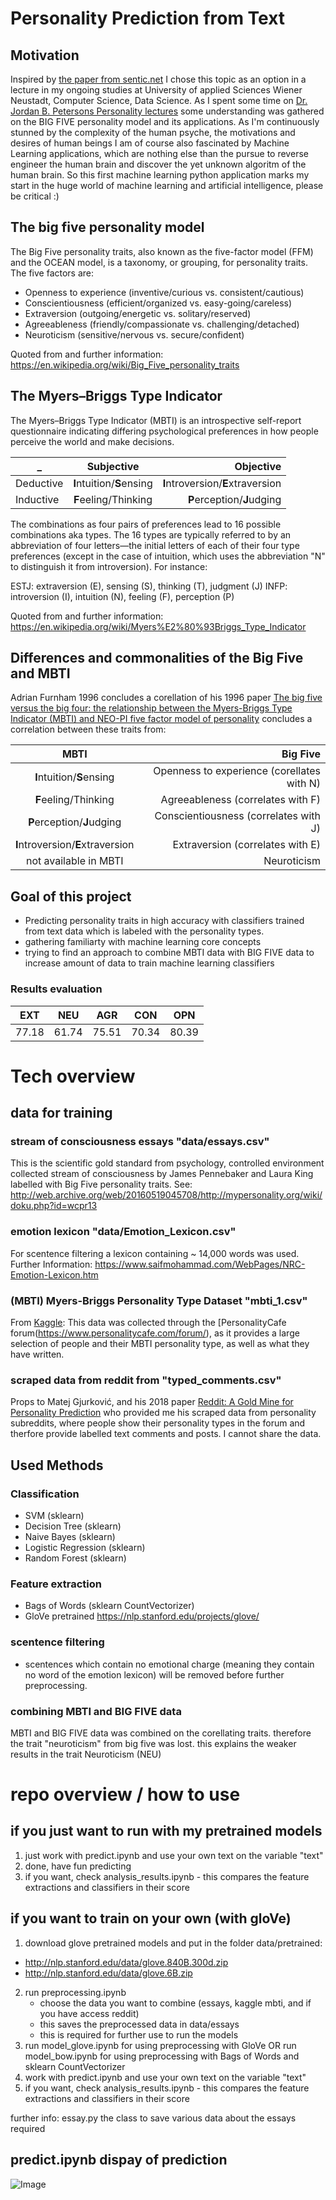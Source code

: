 # Personality Prediction from Text

## Motivation
Inspired by [the paper from sentic.net](https://sentic.net/deep-learning-based-personality-detection.pdf) I chose this topic as an option in a lecture in my ongoing studies at University of applied Sciences Wiener Neustadt, Computer Science, Data Science.  As I spent some time on [Dr. Jordan B. Petersons Personality lectures](https://www.youtube.com/playlist?list=PL22J3VaeABQApSdW8X71Ihe34eKN6XhCi) some understanding was gathered on the BIG FIVE personality model and its applications. As I'm continuously stunned by the complexity of the human psyche, the motivations and desires of human beings I am of course also fascinated by Machine Learning applications, which are nothing else than the pursue to reverse engineer the human brain and discover the yet unknown algoritm of the human brain. 
So this first machine learning python application marks my start in the huge world of machine learning and artificial intelligence, please be critical :)

## The big five personality model
The Big Five personality traits, also known as the five-factor model (FFM) and the OCEAN model, is a taxonomy, or grouping, for personality traits.
The five factors are:
- Openness to experience (inventive/curious vs. consistent/cautious)
- Conscientiousness (efficient/organized vs. easy-going/careless)
- Extraversion (outgoing/energetic vs. solitary/reserved)
- Agreeableness (friendly/compassionate vs. challenging/detached)
- Neuroticism (sensitive/nervous vs. secure/confident)

Quoted from and further information: https://en.wikipedia.org/wiki/Big_Five_personality_traits

## The Myers–Briggs Type Indicator 
The Myers–Briggs Type Indicator (MBTI) is an introspective self-report questionnaire indicating differing psychological preferences in how people perceive the world and make decisions. 


| _             | Subjective                | Objective                           |
| ------------- |:-------------:            | --------------------------------:   |
| Deductive     | **I**ntuition/**S**ensing |  **I**ntroversion/**E**xtraversion	|
| Inductive     | **F**eeling/Thinking      |   **P**erception/**J**udging        |

The combinations as four pairs of preferences lead to 16 possible combinations aka types. The 16 types are typically referred to by an abbreviation of four letters—the initial letters of each of their four type preferences (except in the case of intuition, which uses the abbreviation "N" to distinguish it from introversion). For instance:

ESTJ: extraversion (E), sensing (S), thinking (T), judgment (J)
INFP: introversion (I), intuition (N), feeling (F), perception (P)
 	              	
Quoted from and further information: https://en.wikipedia.org/wiki/Myers%E2%80%93Briggs_Type_Indicator

## Differences and commonalities of the Big Five and MBTI

Adrian Furnham 1996 concludes a corellation of his 1996 paper [The big five versus the big four: the relationship between the Myers-Briggs Type Indicator (MBTI) and NEO-PI five factor model of personality](https://www.sciencedirect.com/science/article/abs/pii/0191886996000335) concludes a correlation between these traits from:

|  MBTI            |  Big Five                           |
| :-------------:            | --------------------------------:   |
| **I**ntuition/**S**ensing |  Openness to experience (corellates with N)   |
|  **F**eeling/Thinking      |   Agreeableness (correlates with F)       |
|  **P**erception/**J**udging      |   Conscientiousness (correlates with J)        |
|  **I**ntroversion/**E**xtraversion      |   Extraversion (correlates with E)       |
|  not available in MBTI              |   Neuroticism       |

## Goal of this project
- Predicting personality traits in high accuracy with classifiers trained from text data which is labeled with the personality types.
- gathering familiarty with machine learning core concepts
- trying to find an approach to combine MBTI data with BIG FIVE data to increase amount of data to train machine learning classifiers

### Results evaluation

| EXT | NEU| AGR | CON | OPN|
| :-------------:| :--------:   |  :--------:   |  :--------:   | :--------:   |
|   77.18    | 61.74|  75.51  | 70.34 | 80.39 |

# Tech overview 
## data for training
### stream of consciousness essays "data/essays.csv"
This is the scientific gold standard from psychology, controlled environment collected stream of consciousness by James Pennebaker and Laura King labelled with Big Five personality traits. See: http://web.archive.org/web/20160519045708/http://mypersonality.org/wiki/doku.php?id=wcpr13

### emotion lexicon "data/Emotion_Lexicon.csv"
For scentence filtering a lexicon containing ~ 14,000 words was used. Further Information:
https://www.saifmohammad.com/WebPages/NRC-Emotion-Lexicon.htm

### (MBTI) Myers-Briggs Personality Type Dataset "mbti_1.csv"
From [Kaggle](https://www.kaggle.com/datasnaek/mbti-type): This data was collected through the [PersonalityCafe forum(https://www.personalitycafe.com/forum/), as it provides a large selection of people and their MBTI personality type, as well as what they have written.

### scraped data from reddit from "typed_comments.csv"
Props to Matej Gjurković, and his 2018 paper [Reddit: A Gold Mine for Personality Prediction](https://www.researchgate.net/publication/325445581_Reddit_A_Gold_Mine_for_Personality_Prediction) who provided me his scraped data from personality subreddits, where people show their personality types in the forum and therfore provide labelled text comments and posts.
I cannot share the data.

## Used Methods

### Classification
- SVM (sklearn)
- Decision Tree (sklearn)
- Naive Bayes (sklearn)
- Logistic Regression (sklearn)
- Random Forest (sklearn)

### Feature extraction
- Bags of Words (sklearn CountVectorizer)
- GloVe pretrained https://nlp.stanford.edu/projects/glove/

### scentence filtering
- scentences which contain no emotional charge (meaning they contain no word of the emotion lexicon) will be removed before further preprocessing.


### combining MBTI and BIG FIVE data
MBTI and BIG FIVE data was combined on the corellating traits. therefore the trait "neuroticism" from big five was lost. this explains the weaker results in the trait Neuroticism (NEU)

# repo overview / how to use

## if you just want to run with my pretrained models
1) just work with predict.ipynb and use your own text on the variable "text"
2) done, have fun predicting
3) if you want, check analysis_results.ipynb - this compares the feature extractions and classifiers in their score

## if you want to train on your own (with gloVe)
1) download glove pretrained models and put in the folder data/pretrained:
  - http://nlp.stanford.edu/data/glove.840B.300d.zip
  - http://nlp.stanford.edu/data/glove.6B.zip
2) run preprocessing.ipynb
   - choose the data you want to combine (essays, kaggle mbti, and if you have access reddit) 
   - this saves the preprocessed data in data/essays
   - this is required for further use to run the models
3)  run model_glove.ipynb for using preprocessing with GloVe
    OR
    run model_bow.ipynb for using preprocessing with Bags of Words and sklearn CountVectorizer
4) work with predict.ipynb and use your own text on the variable "text"
5) if you want, check analysis_results.ipynb - this compares the feature extractions and classifiers in their score

further info: essay.py
the class to save various data about the essays required

## predict.ipynb dispay of prediction
![Image](https://github.com/joegog/personality-detection-text/blob/master/docu/predict.PNG?raw=true)


